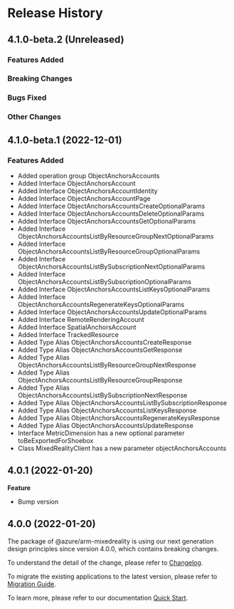 # Release History

## 4.1.0-beta.2 (Unreleased)

### Features Added

### Breaking Changes

### Bugs Fixed

### Other Changes

## 4.1.0-beta.1 (2022-12-01)
    
### Features Added

  - Added operation group ObjectAnchorsAccounts
  - Added Interface ObjectAnchorsAccount
  - Added Interface ObjectAnchorsAccountIdentity
  - Added Interface ObjectAnchorsAccountPage
  - Added Interface ObjectAnchorsAccountsCreateOptionalParams
  - Added Interface ObjectAnchorsAccountsDeleteOptionalParams
  - Added Interface ObjectAnchorsAccountsGetOptionalParams
  - Added Interface ObjectAnchorsAccountsListByResourceGroupNextOptionalParams
  - Added Interface ObjectAnchorsAccountsListByResourceGroupOptionalParams
  - Added Interface ObjectAnchorsAccountsListBySubscriptionNextOptionalParams
  - Added Interface ObjectAnchorsAccountsListBySubscriptionOptionalParams
  - Added Interface ObjectAnchorsAccountsListKeysOptionalParams
  - Added Interface ObjectAnchorsAccountsRegenerateKeysOptionalParams
  - Added Interface ObjectAnchorsAccountsUpdateOptionalParams
  - Added Interface RemoteRenderingAccount
  - Added Interface SpatialAnchorsAccount
  - Added Interface TrackedResource
  - Added Type Alias ObjectAnchorsAccountsCreateResponse
  - Added Type Alias ObjectAnchorsAccountsGetResponse
  - Added Type Alias ObjectAnchorsAccountsListByResourceGroupNextResponse
  - Added Type Alias ObjectAnchorsAccountsListByResourceGroupResponse
  - Added Type Alias ObjectAnchorsAccountsListBySubscriptionNextResponse
  - Added Type Alias ObjectAnchorsAccountsListBySubscriptionResponse
  - Added Type Alias ObjectAnchorsAccountsListKeysResponse
  - Added Type Alias ObjectAnchorsAccountsRegenerateKeysResponse
  - Added Type Alias ObjectAnchorsAccountsUpdateResponse
  - Interface MetricDimension has a new optional parameter toBeExportedForShoebox
  - Class MixedRealityClient has a new parameter objectAnchorsAccounts
    
## 4.0.1 (2022-01-20)

**Feature**

  - Bump version
    
## 4.0.0 (2022-01-20)

The package of @azure/arm-mixedreality is using our next generation design principles since version 4.0.0, which contains breaking changes.

To understand the detail of the change, please refer to [Changelog](https://aka.ms/js-track2-changelog).

To migrate the existing applications to the latest version, please refer to [Migration Guide](https://aka.ms/js-track2-migration-guide).

To learn more, please refer to our documentation [Quick Start](https://aka.ms/azsdk/js/mgmt/quickstart ).
